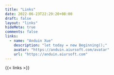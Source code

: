 ```yaml
---
title: "Links"
date: 2022-06-23T22:29:20+08:00
draft: false
layout: "links"
hideMeta: true
comments: false
links:
  - name: "Anduin Xue"
    description: "let today = new Beginning();"
    avatar: "https://anduin.aiursoft.com/avatar"
    url: "https://anduin.aiursoft.com"
---
```


{{< links >}}
